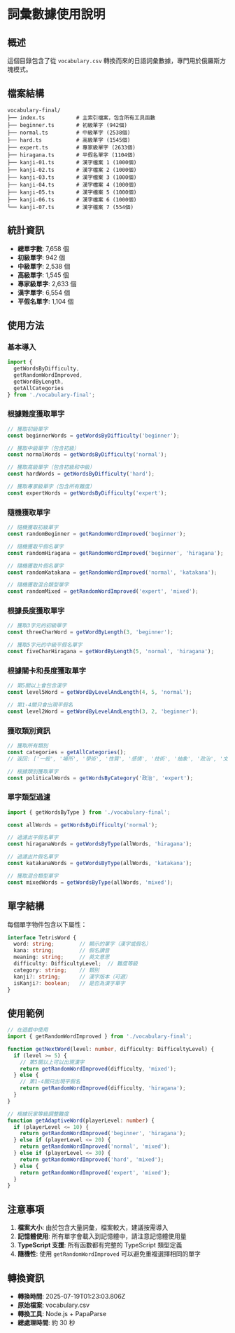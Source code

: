 # 詞彙數據使用說明

## 概述

這個目錄包含了從 `vocabulary.csv` 轉換而來的日語詞彙數據，專門用於俄羅斯方塊模式。

## 檔案結構

```
vocabulary-final/
├── index.ts          # 主索引檔案，包含所有工具函數
├── beginner.ts       # 初級單字 (942個)
├── normal.ts         # 中級單字 (2538個)
├── hard.ts           # 高級單字 (1545個)
├── expert.ts         # 專家級單字 (2633個)
├── hiragana.ts       # 平假名單字 (1104個)
├── kanji-01.ts       # 漢字檔案 1 (1000個)
├── kanji-02.ts       # 漢字檔案 2 (1000個)
├── kanji-03.ts       # 漢字檔案 3 (1000個)
├── kanji-04.ts       # 漢字檔案 4 (1000個)
├── kanji-05.ts       # 漢字檔案 5 (1000個)
├── kanji-06.ts       # 漢字檔案 6 (1000個)
└── kanji-07.ts       # 漢字檔案 7 (554個)
```

## 統計資訊

- **總單字數**: 7,658 個
- **初級單字**: 942 個
- **中級單字**: 2,538 個
- **高級單字**: 1,545 個
- **專家級單字**: 2,633 個
- **漢字單字**: 6,554 個
- **平假名單字**: 1,104 個

## 使用方法

### 基本導入

```typescript
import { 
  getWordsByDifficulty, 
  getRandomWordImproved,
  getWordByLength,
  getAllCategories 
} from './vocabulary-final';
```

### 根據難度獲取單字

```typescript
// 獲取初級單字
const beginnerWords = getWordsByDifficulty('beginner');

// 獲取中級單字（包含初級）
const normalWords = getWordsByDifficulty('normal');

// 獲取高級單字（包含初級和中級）
const hardWords = getWordsByDifficulty('hard');

// 獲取專家級單字（包含所有難度）
const expertWords = getWordsByDifficulty('expert');
```

### 隨機獲取單字

```typescript
// 隨機獲取初級單字
const randomBeginner = getRandomWordImproved('beginner');

// 隨機獲取平假名單字
const randomHiragana = getRandomWordImproved('beginner', 'hiragana');

// 隨機獲取片假名單字
const randomKatakana = getRandomWordImproved('normal', 'katakana');

// 隨機獲取混合類型單字
const randomMixed = getRandomWordImproved('expert', 'mixed');
```

### 根據長度獲取單字

```typescript
// 獲取3字元的初級單字
const threeCharWord = getWordByLength(3, 'beginner');

// 獲取5字元的中級平假名單字
const fiveCharHiragana = getWordByLength(5, 'normal', 'hiragana');
```

### 根據關卡和長度獲取單字

```typescript
// 第5關以上會包含漢字
const level5Word = getWordByLevelAndLength(4, 5, 'normal');

// 第1-4關只會出現平假名
const level2Word = getWordByLevelAndLength(3, 2, 'beginner');
```

### 獲取類別資訊

```typescript
// 獲取所有類別
const categories = getAllCategories();
// 返回: ['一般', '場所', '學術', '性質', '感情', '技術', '抽象', '政治', '文獻', '物質', '經濟']

// 根據類別獲取單字
const politicalWords = getWordsByCategory('政治', 'expert');
```

### 單字類型過濾

```typescript
import { getWordsByType } from './vocabulary-final';

const allWords = getWordsByDifficulty('normal');

// 過濾出平假名單字
const hiraganaWords = getWordsByType(allWords, 'hiragana');

// 過濾出片假名單字
const katakanaWords = getWordsByType(allWords, 'katakana');

// 獲取混合類型單字
const mixedWords = getWordsByType(allWords, 'mixed');
```

## 單字結構

每個單字物件包含以下屬性：

```typescript
interface TetrisWord {
  word: string;        // 顯示的單字（漢字或假名）
  kana: string;        // 假名讀音
  meaning: string;     // 英文意思
  difficulty: DifficultyLevel;  // 難度等級
  category: string;    // 類別
  kanji?: string;      // 漢字版本（可選）
  isKanji?: boolean;   // 是否為漢字單字
}
```

## 使用範例

```typescript
// 在遊戲中使用
import { getRandomWordImproved } from './vocabulary-final';

function getNextWord(level: number, difficulty: DifficultyLevel) {
  if (level >= 5) {
    // 第5關以上可以出現漢字
    return getRandomWordImproved(difficulty, 'mixed');
  } else {
    // 第1-4關只出現平假名
    return getRandomWordImproved(difficulty, 'hiragana');
  }
}

// 根據玩家等級調整難度
function getAdaptiveWord(playerLevel: number) {
  if (playerLevel <= 10) {
    return getRandomWordImproved('beginner', 'hiragana');
  } else if (playerLevel <= 20) {
    return getRandomWordImproved('normal', 'mixed');
  } else if (playerLevel <= 30) {
    return getRandomWordImproved('hard', 'mixed');
  } else {
    return getRandomWordImproved('expert', 'mixed');
  }
}
```

## 注意事項

1. **檔案大小**: 由於包含大量詞彙，檔案較大，建議按需導入
2. **記憶體使用**: 所有單字會載入到記憶體中，請注意記憶體使用量
3. **TypeScript 支援**: 所有函數都有完整的 TypeScript 類型定義
4. **隨機性**: 使用 `getRandomWordImproved` 可以避免重複選擇相同的單字

## 轉換資訊

- **轉換時間**: 2025-07-19T01:23:03.806Z
- **原始檔案**: vocabulary.csv
- **轉換工具**: Node.js + PapaParse
- **總處理時間**: 約 30 秒 